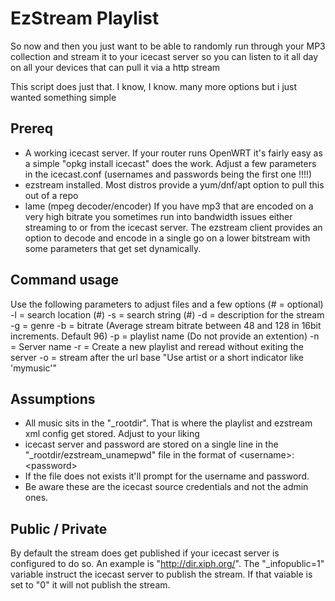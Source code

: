 # EzStream Playlist

So now and then you just want to be able to randomly run through your MP3 collection and stream it to your icecast server so you can listen to it all day on all your devices that can pull it via a http stream

This script does just that. I know, I know. many more options but i just wanted something simple

## Prereq

* A working icecast server. If your router runs OpenWRT it's fairly easy as a simple "opkg install icecast" does the work. Adjust a few parameters in the icecast.conf (usernames and passwords being the first one !!!!)
* ezstream installed. Most distros provide a yum/dnf/apt option to pull this out of a repo
* lame (mpeg decoder/encoder) If you have mp3 that are encoded on a very high bitrate you sometimes run into bandwidth issues either streaming to or from the icecast server. The ezstream client provides an option to decode and encode in a single go on a lower bitstream with some parameters that get set dynamically.

## Command usage

Use the following parameters to adjust files and a few options (# = optional)
    -l = search location (#)
    -s = search string (#)
    -d = description for the stream
    -g = genre
    -b = bitrate (Average stream bitrate between 48 and 128 in 16bit increments. Default 96)
    -p = playlist name (Do not provide an extention)
    -n = Server name
    -r = Create a new playlist and reread without exiting the server
    -o = stream after the url base "Use artist or a short indicator like 'mymusic'"

## Assumptions

* All music sits in the "_rootdir". That is where the playlist and ezstream xml config get stored. Adjust to your liking
* icecast server and password are stored on a single line in the "_rootdir/ezstream_unamepwd" file in the format of \<username\>:\<password\>
* If the file does not exists it'll prompt for the username and password.
* Be aware these are the icecast source credentials and not the admin ones.

## Public / Private

By default the stream does get published if your icecast server is configured to do so. An example is "http://dir.xiph.org/". The "_infopublic=1" variable instruct the icecast server to publish the stream. If that vaiable is set to "0" it will not publish the stream.

